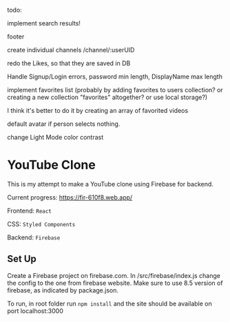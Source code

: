 todo:

implement search results!

footer 

create individual channels /channel/:userUID

redo the Likes, so that they are saved in DB

Handle Signup/Login errors, password min length, DisplayName max length

implement favorites list (probably by adding favorites to users collection? or creating a new collection "favorites" altogether? or use local storage?)

I think it's better to do it by creating an array of favorited videos

default avatar if person selects nothing.

change Light Mode color contrast


# YouTube Clone

This is my attempt to make a YouTube clone using Firebase for backend.


Current progress: https://fir-610f8.web.app/


Frontend: `React`

CSS: `Styled Components`

Backend: `Firebase`


## Set Up
Create a Firebase project on firebase.com. In /src/firebase/index.js change the config to the one from firebase website. Make sure to use 8.5 version of firebase, as indicated by package.json.


To run, in root folder run `npm install` and the site should be available on port localhost:3000